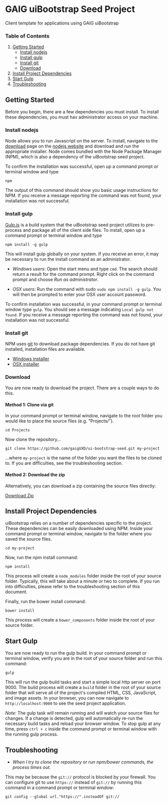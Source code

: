 # GAIG uiBootstrap Seed Project

Client template for applications using GAIG uiBootstrap

### Table of Contents
1. [Getting Started](#user-content-getting-started)
    - [Install nodejs](#user-content-install-nodejs)
    - [Install gulp](#user-content-install-gulp)
    - [Install git]($user-content-install-git)
    - [Download](#user-content-download)
1. [Install Project Dependencies](#user-content-install-project-dependencies)
1. [Start Gulp](#user-content-start-gulp)
1. [Troubleshooting](#user-content-troubleshooting)

## Getting Started

Before you begin, there are a few dependencies you must install. To install these dependencies,
you must hav administrator access on your machine.

### Install nodejs
Node allows you to run Javascript on the server. To install, navigate to
the [download](http://nodejs.org/download) page on the [nodejs website](http://nodejs.org/) and
download and run the appropriate installer. Node comes bundled with the Node Package Manager (NPM),
which is also a dependency of the uiBootstrap seed project.

To confirm the installation was successful, open up a command prompt or terminal window and type
    
    npm
    
The output of this command should show you basic usage instructions for NPM. If you receive a
message reporting the command was not found, your installation was not successful.

### Install gulp
[Gulp.js](http://gulpjs.com/) is a build system that the uiBootstrap seed project utilizes to
pre-process and package all of the client side files. To install, open up a command prompt or
terminal window and type

    npm install -g gulp
    
This will install gulp globally on your system. If you receive an error, it may be necessary to
run the install command as an administrator.

- *Windows users*: Open the start menu and type `cmd`. The search should return a result for the
command prompt. Right click on the command prompt and choose *Run as administrator*.

- *OSX users*: Run the command with sudo `sudo npm install -g gulp`. You will then be prompted
to enter your OSX user account password.

To confirm installation was successful, in your command prompt or terminal window type `gulp`. You
should see a message indicating `Local gulp not found`. If you receive a message reporting the
command was not found, your installation was not successful.

### Install git

NPM uses [git](http://git-scm.com/) to download package dependencies. If you do not have git
installed, installation files are available.

- [Windows installer](http://msysgit.github.io/)
- [OSX installer](http://sourceforge.net/projects/git-osx-installer/)

### Download
You are now ready to download the project. There are a couple ways to do this.

#### Method 1: Clone via git

In your command prompt or terminal window, navigate to the
root folder you would like to place the source files (e.g. "Projects/").

    cd Projects
    
Now clone the repository...

    git clone https://github.com/gaigUXD/ui-bootstrap-seed.git my-project
    
...where `my-project` is the name of the folder you want the files to be cloned to. If you are
difficulties, see the troubleshooting section.

#### Method 2: Download the zip

Alternatively, you can download a zip containing the source files directly:

[Download Zip](https://github.com/gaigUXD/ui-bootstrap-seed/archive/master.zip)

## Install Project Dependencies

uiBootstrap relies on a number of dependencies specific to the project. These dependencies can
be easily downloaded using NPM. Inside your command prompt or terminal window, navigate to the
folder where you saved the source files.

    cd my-project
    
Now, run the npm install command:

    npm install
    
This process will create a `node_modules` folder inside the root of your source folder. Typically,
this will take about a minute or two to complete. If you run into difficulties, please refer to the
troubleshooting section of this document.

Finally, run the bower install command:

    bower install
    
This process will create a `bower_components` folder inside the root of your source folder.

## Start Gulp

You are now ready to run the gulp build. In your command prompt or terminal window, verify you are
in the root of your source folder and run this command:

    gulp
    
This will run the gulp build tasks and start a simple local http server on port 9000. The build
process will create a `build` folder in the root of your source folder that will serve all of the
project's compiled HTML, CSS, JavaScript, and image assets. In your browser, you can now navigate
to `http://localhost:9000` to see the seed project application.

*Note*: The gulp task will remain running and will watch your source files for changes. If a change
is detected, gulp will automatically re-run the necessary build tasks and reload your browser
window. To stop gulp at any time, press `ctrl + c` inside the command prompt or terminal window with
the running gulp process.

## Troubleshooting

- *When I try to clone the repository or run npm/bower commands, the process times out.*

This may be because the `git://` protocol is blocked by your firewall. You can configure git to use
`https://` instead of `git://` by running this command in a command prompt or terminal window:

    git config --global url."https://".insteadOf git://